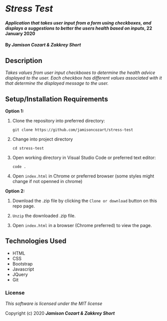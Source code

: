 # _Stress Test_

#### _Application that takes user input from a form using checkboxes, and displays a suggestions to better the users health based on inputs_, 22 January 2020

#### By _**Jamison Cozart & Zakkrey Short**_

## Description

_Takes values from user input checkboxes to determine the health advice displayed to the user. Each checkbox has different values associated with it that determine the displayed message to the user._

## Setup/Installation Requirements

**Option 1:**

1. Clone the repository into preferred directory:
    ```
    git clone https://github.com/jamisoncozart/stress-test
    ```

3. Change into project directory
    ```
    cd stress-test
    ```

2. Open working directory in Visual Studio Code or preferred text editor:
    ```
    code .
    ```
3. Open `index.html` in Chrome or preferred browser (some styles might change if not openned in chrome)

**Option 2:**

1. Download the .zip file by clicking the `Clone or download` button on this repo page.

2. `Unzip` the downloaded .zip file.

3. Open `index.html` in a browser (Chrome preferred) to view the page.

## Technologies Used

* HTML
* CSS
* Bootstrap
* Javascript
* JQuery
* Git

### License

*This software is licensed under the MIT license*

Copyright (c) 2020 **_Jamison Cozart & Zakkrey Short_**
